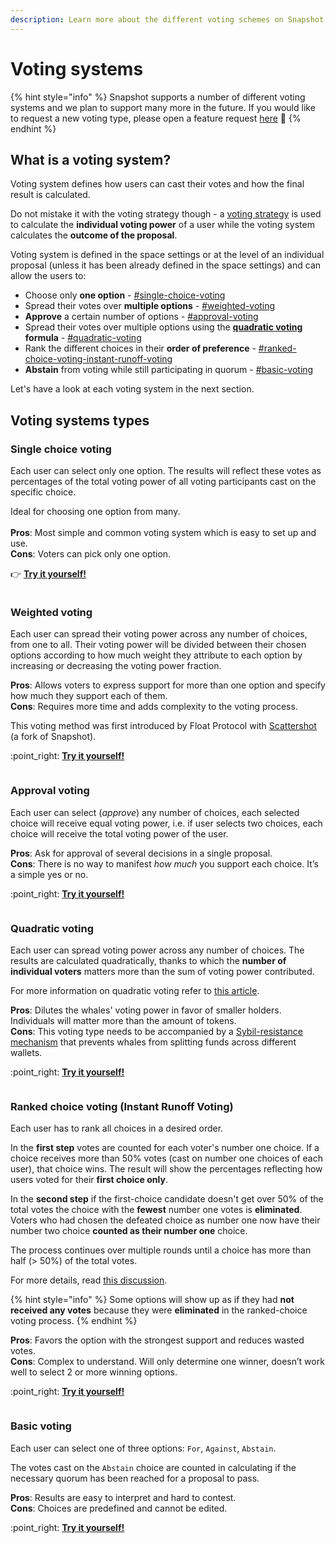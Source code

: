 ```yaml
---
description: Learn more about the different voting schemes on Snapshot.
---
```


# Voting systems

{% hint style="info" %}
Snapshot supports a number of different voting systems and we plan to support many more in the future. If you would like to request a new voting type, please open a feature request [here](https://features.snapshot.org/feature-requests) :pray:&#x20;
{% endhint %}

## What is a voting system?

Voting system defines how users can cast their votes and how the final result is calculated.

Do not mistake it with the voting strategy though - a [voting strategy](../strategies/voting-strategies.md) is used to calculate the **individual voting power** of a user while the voting system calculates the **outcome of the proposal**.

Voting system is defined in the space settings or at the level of an individual proposal (unless it has been already defined in the space settings) and can allow the users to:&#x20;

* Choose only **one option** - [#single-choice-voting](voting-types.md#single-choice-voting "mention")
* Spread their votes over **multiple options** - [#weighted-voting](voting-types.md#weighted-voting "mention")
* **Approve** a certain number of options - [#approval-voting](voting-types.md#approval-voting "mention")
* Spread their votes over multiple options using the [**quadratic voting**](https://en.wikipedia.org/wiki/Quadratic\_voting) **formula** - [#quadratic-voting](voting-types.md#quadratic-voting "mention")
* Rank the different choices in their **order of preference** - [#ranked-choice-voting-instant-runoff-voting](voting-types.md#ranked-choice-voting-instant-runoff-voting "mention")
* **Abstain** from voting while still participating in quorum - [#basic-voting](voting-types.md#basic-voting "mention")

Let's have a look at each voting system in the next section.

## Voting systems types

### Single choice voting

Each user can select only one option. The results will reflect these votes as percentages of the total voting power of all voting participants cast on the specific choice.&#x20;

Ideal for choosing one option from many.\
\
**Pros**: Most simple and common voting system which is easy to set up and use.\
**Cons**: Voters can pick only one option.

👉 [**Try it yourself!**](https://snapshot.org/#/pistachiodao.eth/proposal/0x02c3fcd64e86157d07c88e5a715ac08f57655917f8bfd5be30a99092136511ec)

<figure><img src="../../.gitbook/assets/image (8) (2).png" alt=""><figcaption></figcaption></figure>

### Weighted voting

Each user can spread their voting power across any number of choices, from one to all. Their voting power will be divided between their chosen options according to how much weight they attribute to each option by increasing or decreasing the voting power fraction.

**Pros**: Allows voters to express support for more than one option and specify how much they support each of them.\
**Cons**: Requires more time and adds complexity to the voting process.

This voting method was first introduced by Float Protocol with [Scattershot](https://github.com/FloatProtocol/scattershot) (a fork of Snapshot).

:point\_right: [**Try it yourself!**](https://snapshot.org/#/pistachiodao.eth/proposal/0xf93f1ac80e22cc930b1eef1d20bd34671ccc33b88b04695479c9de364451d77f)

<figure><img src="../../.gitbook/assets/image (4) (4).png" alt=""><figcaption></figcaption></figure>

### Approval voting

Each user can select (_approve_) any number of choices, each selected choice will receive equal voting power, i.e. if user selects two choices, each choice will receive the total voting power of the user.

**Pros**: Ask for approval of several decisions in a single proposal.\
**Cons**: There is no way to manifest _how much_ you support each choice. It’s a simple yes or no.

:point\_right: [**Try it yourself!**](https://snapshot.org/#/pistachiodao.eth/proposal/0x08c3bd2960700525770a1d634f8599ba967e55fcc05b6c1649d984d88253769d)

<figure><img src="../../.gitbook/assets/image (2) (1) (1) (1).png" alt=""><figcaption></figcaption></figure>

### Quadratic voting

Each user can spread voting power across any number of choices. The results are calculated quadratically, thanks to which the **number of individual voters** matters more than the sum of voting power contributed.&#x20;

For more information on quadratic voting refer to [this article](https://en.wikipedia.org/wiki/Quadratic\_voting).

**Pros**: Dilutes the whales' voting power in favor of smaller holders. Individuals will matter more than the amount of tokens. \
**Cons**: This voting type needs to be accompanied by a [Sybil-resistance mechanism](../strategies/validation-strategies.md) that prevents whales from splitting funds across different wallets.&#x20;

:point\_right: [**Try it yourself!**](https://snapshot.org/#/pistachiodao.eth/proposal/0x21f64875abbca71762a980efae43ab62b546d54f19a208d0e61a5d7cee571a35)

<figure><img src="../../.gitbook/assets/image (6) (2) (1).png" alt=""><figcaption></figcaption></figure>

### Ranked choice voting (Instant Runoff Voting)

Each user has to rank all choices in a desired order.&#x20;

In the **first step** votes are counted for each voter's number one choice. If a choice receives more than 50% votes (cast on number one choices of each user), that choice wins. The result will show the percentages reflecting how users voted for their **first choice only**.

In the **second step** if the first-choice candidate doesn't get over 50% of the total votes the choice with the **fewest** number one votes is **eliminated**. Voters who had chosen the defeated choice as number one now have their number two choice **counted as their number one** choice.&#x20;

The process continues over multiple rounds until a choice has more than half (> 50%) of the total votes.&#x20;

For more details, read [this discussion](https://github.com/snapshot-labs/snapshot/discussions/1624).

{% hint style="info" %}
Some options will show up as if they had **not received any votes** because they were **eliminated** in the ranked-choice voting process.
{% endhint %}

**Pros**: Favors the option with the strongest support and reduces wasted votes. \
**Cons**: Complex to understand. Will only determine one winner, doesn’t work well to select 2 or more winning options.

:point\_right: [**Try it yourself!**](https://snapshot.org/#/pistachiodao.eth/proposal/0x5003da0f03e718b461e53fe10a998b60172e2e108472153282fcef781c300f23)

<figure><img src="../../.gitbook/assets/image (16) (3) (1).png" alt=""><figcaption></figcaption></figure>

### Basic voting

Each user can select one of three options: `For`, `Against`, `Abstain`.

The votes cast on the `Abstain` choice are counted in calculating if the necessary quorum has been reached for a proposal to pass.

**Pros**: Results are easy to interpret and hard to contest.\
**Cons**: Choices are predefined and cannot be edited.&#x20;

:point\_right: [**Try it yourself!**](https://snapshot.org/#/pistachiodao.eth/proposal/0x38c654c0f81b63ea1839ec3b221fad6ecba474aa0c4e8b4e8bc957f70100e753)

<figure><img src="../../.gitbook/assets/image (19) (1).png" alt=""><figcaption></figcaption></figure>
